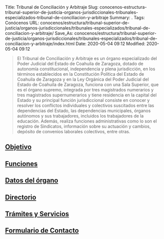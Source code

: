 Title: Tribunal de Conciliación y Arbitraje
Slug: conocenos-estructura-tribunal-superior-de-justicia-organos-jurisdiccionales-tribunales-especializados-tribunal-de-conciliacion-y-arbitraje
Summary: .
Tags: Conócenos
URL: conocenos/estructura/tribunal-superior-de-justicia/organos-jurisdiccionales/tribunales-especializados/tribunal-de-conciliacion-y-arbitraje/
Save_As: conocenos/estructura/tribunal-superior-de-justicia/organos-jurisdiccionales/tribunales-especializados/tribunal-de-conciliacion-y-arbitraje/index.html
Date: 2020-05-04 09:12
Modified: 2020-05-04 09:12


> El Tribunal de Conciliación y Arbitraje es un órgano especializado del Poder Judicial del Estado de Coahuila de Zaragoza, dotado de autonomía constitucional, independencia y plena jurisdicción, en los términos establecidos en la Constitución Política del Estado de Coahuila de Zaragoza y en la Ley Orgánica del Poder Judicial del Estado de Coahuila de Zaragoza, funciona con una Sala Superior, que es el órgano supremo, integrada por tres magistrados numerarios y tres magistrados supernumerarios y tiene residencia en la capital del Estado y su principal función jurisdiccional consiste en conocer y resolver los conflictos individuales y colectivos suscitados entre las dependencias del Estado, las dependencias municipales, órganos autónomos y sus trabajadores, incluidos los trabajadores de la educación. Además, realiza funciones administrativas como lo son el registro de Sindicatos, información sobre su actuación y cambios, depósito de convenios laborales colectivos, entre otras.

## [Objetivo](objetivo/)

## [Funciones](funciones/)

## [Datos del órgano](datos-del-organo/)

## [Directorio](directorio/)

## [Trámites y Servicios](tramites/)

## [Formulario de Contacto](formulario-de-contacto/)



